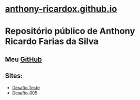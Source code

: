 # [anthony-ricardox.github.io](https://anthony-ricardox.github.io/)
# Repositório público de Anthony Ricardo Farias da Silva
## Meu [GitHub](https://github.com/anthony-ricardox)

## Sites:
* [Desafio Teste](https://anthony-ricardox.github.io/html-css/desafios/desafio-10)
*  [Desafio-005](https://anthony-ricardox.github.io/html-css/desafios/deasfio-005)
